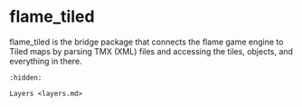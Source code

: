 # flame_tiled

flame_tiled is the bridge package that connects the flame game engine to Tiled
maps by parsing TMX (XML) files and accessing the tiles, objects, and everything
in there.

```{toctree}
:hidden:

Layers <layers.md>
```
